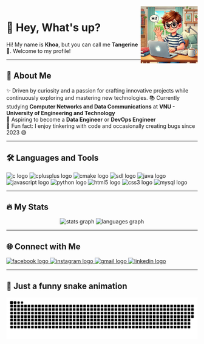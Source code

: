 <img align="right" height="150" src="https://raw.githubusercontent.com/NguyenKhoa311/NguyenKhoa311/refs/heads/main/profilepic.webp" />

# 👋 Hey, What's up?

Hi! My name is **Khoa**, but you can call me **Tangerine** 🍊. Welcome to my profile!  

---

## 🚀 About Me
✨ Driven by curiosity and a passion for crafting innovative projects while continuously exploring and mastering new technologies.
📚 Currently studying **Computer Networks and Data Communications** at **VNU - University of Engineering and Technology**  
🎯 Aspiring to become a **Data Engineer** or **DevOps Engineer**  
🎲 Fun fact: I enjoy tinkering with code and occasionally creating bugs since 2023 😅  

---

## 🛠️ Languages and Tools
<div align="left">
  <img src="https://cdn.jsdelivr.net/gh/devicons/devicon/icons/c/c-original.svg" height="30" alt="c logo" />
  <img src="https://cdn.jsdelivr.net/gh/devicons/devicon/icons/cplusplus/cplusplus-original.svg" height="30" alt="cplusplus logo" />
  <img src="https://cdn.jsdelivr.net/gh/devicons/devicon/icons/cmake/cmake-original.svg" height="30" alt="cmake logo" />
  <img src="https://cdn.jsdelivr.net/gh/devicons/devicon/icons/sdl/sdl-original.svg" height="30" alt="sdl logo" />
  <img src="https://cdn.jsdelivr.net/gh/devicons/devicon/icons/java/java-original.svg" height="30" alt="java logo" />
  <img src="https://cdn.jsdelivr.net/gh/devicons/devicon/icons/javascript/javascript-original.svg" height="30" alt="javascript logo" />
  <img src="https://cdn.jsdelivr.net/gh/devicons/devicon/icons/python/python-original.svg" height="30" alt="python logo" />
  <img src="https://cdn.jsdelivr.net/gh/devicons/devicon/icons/html5/html5-original.svg" height="30" alt="html5 logo" />
  <img src="https://cdn.jsdelivr.net/gh/devicons/devicon/icons/css3/css3-original.svg" height="30" alt="css3 logo" />
  <img src="https://cdn.jsdelivr.net/gh/devicons/devicon/icons/mysql/mysql-original.svg" height="30" alt="mysql logo" />
</div>

---

## 🔥 My Stats
<div align="center">
  <img src="https://github-readme-stats.vercel.app/api?username=NguyenKhoa311&hide_title=false&hide_rank=false&show_icons=true&include_all_commits=true&count_private=true&disable_animations=false&theme=dracula&locale=en&hide_border=false" height="150" alt="stats graph" />
  <img src="https://github-readme-stats.vercel.app/api/top-langs?username=NguyenKhoa311&locale=en&hide_title=false&layout=compact&card_width=320&langs_count=5&theme=dracula&hide_border=false" height="150" alt="languages graph" />
</div>

---

## 🌐 Connect with Me
<div align="left">
  <a href="https://www.facebook.com/profile.php?id=100014293383493" target="_blank">
    <img src="https://img.shields.io/static/v1?message=Facebook&logo=facebook&label=&color=1877F2&logoColor=white&labelColor=&style=for-the-badge" height="35" alt="facebook logo" />
  </a>
  <a href="https://www.instagram.com/tangerineee311205/" target="_blank">
    <img src="https://img.shields.io/static/v1?message=Instagram&logo=instagram&label=&color=E4405F&logoColor=white&labelColor=&style=for-the-badge" height="35" alt="instagram logo" />
  </a>
  <a href="mailto:khoabeo6a1@gmail.com" target="_blank">
    <img src="https://img.shields.io/static/v1?message=Gmail&logo=gmail&label=&color=D14836&logoColor=white&labelColor=&style=for-the-badge" height="35" alt="gmail logo" />
  </a>
  <a href="https://www.linkedin.com/in/nguy%E1%BB%85n-v%C4%83n-khoa-24055a329/" target="_blank">
    <img src="https://img.shields.io/static/v1?message=LinkedIn&logo=linkedin&label=&color=0077B5&logoColor=white&labelColor=&style=for-the-badge" height="35" alt="linkedin logo" />
  </a>
</div>

---

## 🎨 Just a funny snake animation
<picture>
  <source media="(prefers-color-scheme: dark)" srcset="https://raw.githubusercontent.com/NguyenKhoa311/NguyenKhoa311/output/github-snake-dark.svg" />
  <source media="(prefers-color-scheme: light)" srcset="https://raw.githubusercontent.com/NguyenKhoa311/NguyenKhoa311/output/github-snake.svg" />
  <img alt="github-snake" src="https://raw.githubusercontent.com/NguyenKhoa311/NguyenKhoa311/output/github-snake.svg" />
</picture>
